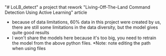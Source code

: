 "# LoLB_detect" 
a project that rework "Living-Off-The-Land Command Detection Using Active Learning" article 
  - because of data limitations, 60% data in this project were created by us, there are still some limitations in the data diversity, but the model gives quite good results
  - I won't share the models here because it's too big, you need to retrain the model from the above python files.
*Note: note editing the path when using files
